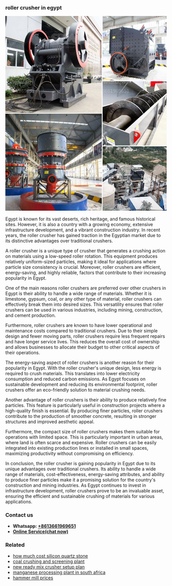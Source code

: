 <h3>roller crusher in egypt</h3><img src='1704857012.jpg' alt=''><p>Egypt is known for its vast deserts, rich heritage, and famous historical sites. However, it is also a country with a growing economy, extensive infrastructure development, and a vibrant construction industry. In recent years, the roller crusher has gained traction in the Egyptian market due to its distinctive advantages over traditional crushers.</p><p>A roller crusher is a unique type of crusher that generates a crushing action on materials using a low-speed roller rotation. This equipment produces relatively uniform-sized particles, making it ideal for applications where particle size consistency is crucial. Moreover, roller crushers are efficient, energy-saving, and highly reliable, factors that contribute to their increasing popularity in Egypt.</p><p>One of the main reasons roller crushers are preferred over other crushers in Egypt is their ability to handle a wide range of materials. Whether it is limestone, gypsum, coal, or any other type of material, roller crushers can effectively break them into desired sizes. This versatility ensures that roller crushers can be used in various industries, including mining, construction, and cement production.</p><p>Furthermore, roller crushers are known to have lower operational and maintenance costs compared to traditional crushers. Due to their simple design and fewer moving parts, roller crushers require less frequent repairs and have longer service lives. This reduces the overall cost of ownership and allows businesses to allocate their budget to other critical aspects of their operations.</p><p>The energy-saving aspect of roller crushers is another reason for their popularity in Egypt. With the roller crusher's unique design, less energy is required to crush materials. This translates into lower electricity consumption and reduced carbon emissions. As Egypt focuses on sustainable development and reducing its environmental footprint, roller crushers offer an eco-friendly solution to material crushing needs.</p><p>Another advantage of roller crushers is their ability to produce relatively fine particles. This feature is particularly useful in construction projects where a high-quality finish is essential. By producing finer particles, roller crushers contribute to the production of smoother concrete, resulting in stronger structures and improved aesthetic appeal.</p><p>Furthermore, the compact size of roller crushers makes them suitable for operations with limited space. This is particularly important in urban areas, where land is often scarce and expensive. Roller crushers can be easily integrated into existing production lines or installed in small spaces, maximizing productivity without compromising on efficiency.</p><p>In conclusion, the roller crusher is gaining popularity in Egypt due to its unique advantages over traditional crushers. Its ability to handle a wide range of materials, cost-effectiveness, energy-saving attributes, and ability to produce finer particles make it a promising solution for the country's construction and mining industries. As Egypt continues to invest in infrastructure development, roller crushers prove to be an invaluable asset, ensuring the efficient and sustainable crushing of materials for various applications.</p><h3>Contact us</h3><ul><li><strong>Whatsapp:&nbsp;<a href="https://wa.me/8613661969651">+8613661969651</a></strong></li><li><a href="https://swt.shibang-china.com/?git&amp;zhl&amp;roller crusher in egypt"><strong>Online Service(chat now)</strong></a></li></ul><h3>Related</h3><ul><li><a href='how much cost silicon quartz stone.md'>how much cost silicon quartz stone</a></li><li><a href='coal crushing and screening plant.md'>coal crushing and screening plant</a></li><li><a href='new ready mix crusher setup plan.md'>new ready mix crusher setup plan</a></li><li><a href='manganese processing plant in south africa.md'>manganese processing plant in south africa</a></li><li><a href='hammer mill prices.md'>hammer mill prices</a></li></ul>